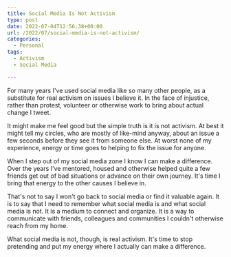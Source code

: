 ```yaml
---
title: Social Media Is Not Activism
type: post
date: 2022-07-04T12:56:38+00:00
url: /2022/07/social-media-is-not-activism/
categories:
  - Personal
tags:
  - Activism
  - Social Media

---
```

For many years I've used social media like so many other people, as a substitute for real activism on issues I believe it. In the face of injustice, rather than protest, volunteer or otherwise work to bring about actual change I tweet.

It might make me feel good but the simple truth is it is not activism. At best it might tell my circles, who are mostly of like-mind anyway, about an issue a few seconds before they see it from someone else. At worst none of my experience, energy or time goes to helping to fix the issue for anyone.

When I step out of my social media zone I know I can make a difference. Over the years I've mentored, housed and otherwise helped quite a few friends get out of bad situations or advance on their own journey. It's time I bring that energy to the other causes I believe in.

That's not to say I won't go back to social media or find it valuable again. It is to say that I need to remember what social media is and what social media is not. It is a medium to connect and organize. It is a way to communicate with friends, colleagues and communities I couldn't otherwise reach from my home.

What social media is not, though, is real activism. It's time to stop pretending and put my energy where I actually can make a difference.